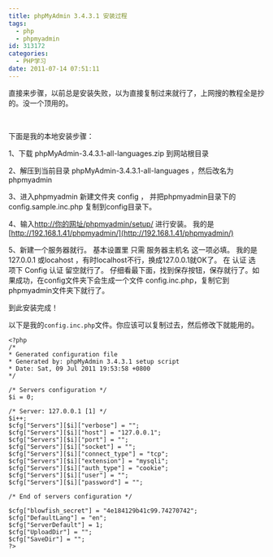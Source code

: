 ```yaml
---
title: phpMyAdmin 3.4.3.1 安装过程
tags:
  - php
  - phpmyadmin
id: 313172
categories:
  - PHP学习
date: 2011-07-14 07:51:11
---
```


直接来步骤，以前总是安装失败，以为直接复制过来就行了，上网搜的教程全是抄的。没一个顶用的。

<wbr>

下面是我的本地安装步骤：

1、下载 phpMyAdmin-3.4.3.1-all-languages.zip 到网站根目录

2、解压到当前目录 phpMyAdmin-3.4.3.1-all-languages ，然后改名为phpmyadmin

3、进入phpmyadmin 新建文件夹 config ， 并把phpmyadmin目录下的 config.sample.inc.php 复制到config目录下。

4、输入[http://你的网址/phpmyadmin/setup/](http://xn--6qqv5qbo2armh/phpmyadmin/setup/) 进行安装。 我的是 [http://192.168.1.41/phpmyadmin/](http://192.168.1.41/phpmyadmin/)

5、新建一个服务器就行。 基本设置里 只需 服务器主机名 这一项必填。 我的是127.0.0.1 或locahost ，有时localhost不行，换成127.0.0.1就OK了。 在 认证 选 项下 Config 认证 留空就行了。 仔细看最下面，找到保存按钮，保存就行了。如果成功，在config文件夹下会生成一个文件 config.inc.php，复制它到phpmyadmin文件夹下就行了。

到此安装完成！

以下是我的`config.inc.php`文件。你应该可以复制过去，然后修改下就能用的。

```
<?php
/*
* Generated configuration file
* Generated by: phpMyAdmin 3.4.3.1 setup script
* Date: Sat, 09 Jul 2011 19:53:58 +0800
*/

/* Servers configuration */
$i = 0;

/* Server: 127.0.0.1 [1] */
$i++;
$cfg["Servers"][$i]["verbose"] = "";
$cfg["Servers"][$i]["host"] = "127.0.0.1";
$cfg["Servers"][$i]["port"] = "";
$cfg["Servers"][$i]["socket"] = "";
$cfg["Servers"][$i]["connect_type"] = "tcp";
$cfg["Servers"][$i]["extension"] = "mysqli";
$cfg["Servers"][$i]["auth_type"] = "cookie";
$cfg["Servers"][$i]["user"] = "";
$cfg["Servers"][$i]["password"] = "";

/* End of servers configuration */

$cfg["blowfish_secret"] = "4e184129b41c99.74270742";
$cfg["DefaultLang"] = "en";
$cfg["ServerDefault"] = 1;
$cfg["UploadDir"] = "";
$cfg["SaveDir"] = "";
?>

```